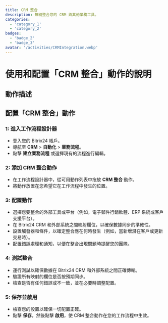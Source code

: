 ```yaml
---
title: CRM 整合
description: 無縫整合您的 CRM 與其他業務工具。
categories: 
  - 'category_1'
  - 'category_2'
badges: 
  - 'badge_2'
  - 'badge_3'
avatar: '/activities/CRMIntegration.webp'
---
```

# 使用和配置「CRM 整合」動作的說明

## 動作描述

## **配置「CRM 整合」動作**

### 1: 進入工作流程設計器
- 登入您的 Bitrix24 帳戶。
- 導航至 **CRM** > **自動化** > **業務流程**。
- 點擊 **建立業務流程** 或選擇現有的流程進行編輯。

### 2: 添加 CRM 整合動作
- 在工作流程設計器中，從可用動作列表中拖放 **CRM 整合** 動作。
- 將動作放置在您希望它在工作流程中發生的位置。

### 3: 配置動作
- 選擇您要整合的外部工具或平台（例如，電子郵件行銷軟體、ERP 系統或客戶支援平台）。
- 在 Bitrix24 CRM 和外部系統之間映射欄位，以確保數據同步的準確性。
- 設置觸發器和條件，以確定整合應在何時發生（例如，當新增潛在客戶或更新交易時）。
- 配置錯誤處理和通知，以便在整合出現問題時提醒您的團隊。

### 4: 測試整合
- 運行測試以確保數據在 Bitrix24 CRM 和外部系統之間正確傳輸。
- 驗證所有映射的欄位是否按預期同步。
- 檢查是否有任何錯誤或不一致，並在必要時調整配置。

### 5: 保存並啟用
- 檢查您的設置以確保一切配置正確。
- 點擊 **保存**，然後點擊 **啟用**，使 CRM 整合動作在您的工作流程中生效。